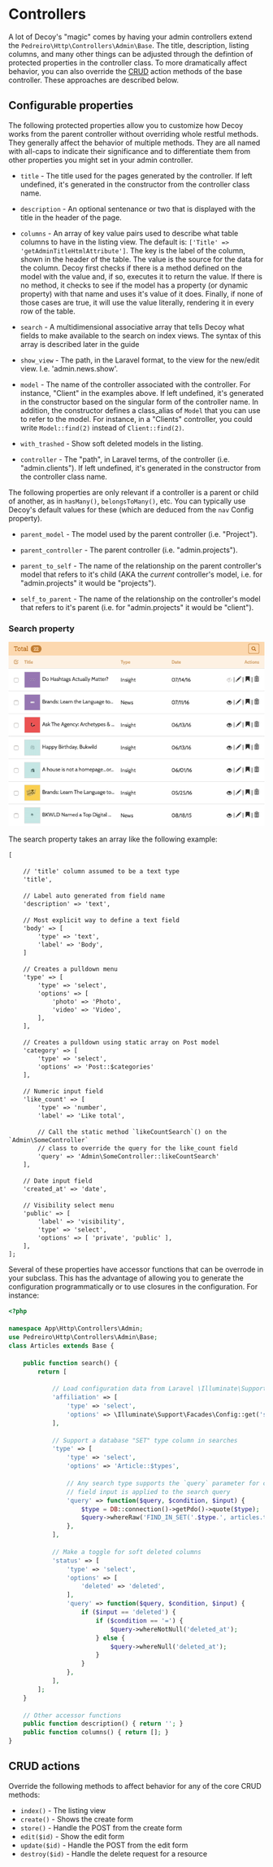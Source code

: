 # Controllers

A lot of Decoy's "magic" comes by having your admin controllers extend the `Pedreiro\Http\Controllers\Admin\Base`.  The title, description, listing columns, and many other things can be adjusted through the defintion of protected properties in the controller class.  To more dramatically affect behavior, you can also override the [CRUD](https://en.wikipedia.org/wiki/Create,_read,_update_and_delete) action methods of the base controller.  These approaches are described below.  

## Configurable properties

The following protected properties allow you to customize how Decoy works from the parent controller without overriding whole restful methods.  They generally affect the behavior of multiple methods.  They are all named with all-caps to indicate their significance and to differentiate them from other properties you might set in your admin controller.

* `title` - The title used for the pages generated by the controller. If left undefined, it's generated in the constructor from the controller class name.

* `description` - An optional sentenance or two that is displayed with the title in the header of the page.

* `columns` - An array of key value pairs used to describe what table columns to have in the listing view.  The default is: `['Title' => 'getAdminTitleHtmlAttribute']`.  The key is the label of the column, shown in the header of the table.  The value is the source for the data for the column.  Decoy first checks if there is a method defined on the model with the value and, if so, executes it to return the value.  If there is no method, it checks to see if the model has a property (or dynamic property) with that name and uses it's value of it does.  Finally, if none of those cases are true, it will use the value literally, rendering it in every row of the table.

* `search` - A multidimensional associative array that tells Decoy what fields to make available to the search on index views.  The syntax of this array is described later in the guide

* `show_view` - The path, in the Laravel format, to the view for the new/edit view.  I.e. 'admin.news.show'.

* `model` - The name of the controller associated with the controller.  For instance, "Client" in the examples above.  If left undefined, it's generated in the constructor based on the singular form of the controller name.  In addition, the constructor defines a class_alias of `Model` that you can use to refer to the model.  For instance, in a "Clients" controller, you could write `Model::find(2)` instead of `Client::find(2)`.

* `with_trashed` - Show soft deleted models in the listing.

* `controller` - The "path", in Laravel terms, of the controller (i.e. "admin.clients").  If left undefined, it's generated in the constructor from the controller class name.

The following properties are only relevant if a controller is a parent or child of another, as in `hasMany()`, `belongsToMany()`, etc.  You can typically use Decoy's default values for these (which are deduced from the `nav` Config property).

* `parent_model` - The model used by the parent controller (i.e. "Project").

* `parent_controller` - The parent controller (i.e. "admin.projects").

* `parent_to_self` - The name of the relationship on the parent controller's model that refers to it's child (AKA the *current* controller's model, i.e. for "admin.projects" it would be "projects").

* `self_to_parent` - The name of the relationship on the controller's model that refers to it's parent (i.e. for "admin.projects" it would be "client").


### Search property

![](assets/img/search.gif)

The search property takes an array like the following example:

```php?start_inline=1
[

    // 'title' column assumed to be a text type
    'title',

    // Label auto generated from field name
    'description' => 'text',

    // Most explicit way to define a text field
    'body' => [
        'type' => 'text',
        'label' => 'Body',
    ]

    // Creates a pulldown menu
    'type' => [
        'type' => 'select',
        'options' => [
            'photo' => 'Photo',
            'video' => 'Video',
        ],
    ],

    // Creates a pulldown using static array on Post model
    'category' => [
        'type' => 'select',
        'options' => 'Post::$categories'
    ],

    // Numeric input field
    'like_count' => [
        'type' => 'number',
        'label' => 'Like total',

        // Call the static method `likeCountSearch`() on the `Admin\SomeController`
        // class to override the query for the like_count field
        'query' => 'Admin\SomeController::likeCountSearch'
    ],

    // Date input field
    'created_at' => 'date',

    // Visibility select menu
    'public' => [
        'label' => 'visibility',
        'type' => 'select',
        'options' => [ 'private', 'public' ],
    ],
];
```

Several of these properties have accessor functions that can be overrode in your subclass.  This has the advantage of allowing you to generate the configuration programmatically or to use closures in the configuration.  For instance:

```php
<?php

namespace App\Http\Controllers\Admin;
use Pedreiro\Http\Controllers\Admin\Base;
class Articles extends Base {

    public function search() {
        return [

            // Load configuration data from Laravel \Illuminate\Support\Facades\Config::get()
            'affiliation' => [
                'type' => 'select',
                'options' => \Illuminate\Support\Facades\Config::get('settings.affiliation'),
            ],

            // Support a database "SET" type column in searches
            'type' => [
                'type' => 'select',
                'options' => 'Article::$types',

                // Any search type supports the `query` parameter for change how the
                // field input is applied to the search query
                'query' => function($query, $condition, $input) {
                    $type = DB::connection()->getPdo()->quote($type);
                    $query->whereRaw('FIND_IN_SET('.$type.', articles.type)');
                },
            ],

            // Make a toggle for soft deleted columns
            'status' => [
                'type' => 'select',
                'options' => [
                    'deleted' => 'deleted',
                ],
                'query' => function($query, $condition, $input) {
                    if ($input == 'deleted') {
                        if ($condition == '=') {
                            $query->whereNotNull('deleted_at');
                        } else {
                            $query->whereNull('deleted_at');
                        }
                    }
                },
            ],
        ];
    }

    // Other accessor functions
    public function description() { return ''; }
    public function columns() { return []; }
}
```

## CRUD actions

Override the following methods to affect behavior for any of the core CRUD methods:

- `index()` - The listing view
- `create()` - Shows the create form
- `store()` - Handle the POST from the create form
- `edit($id)` - Show the edit form
- `update($id)` - Handle the POST from the edit form
- `destroy($id)` - Handle the delete request for a resource
